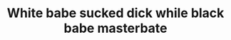 ---
layout: post
title: White babe sucked dick while black babe masterbate
duration: '10:00'
view: 282
rate: 2
video: 'http://fantasti.cc/embed/451197/'
category: 
 - black
 - blonde
 - gorgeous
 - group-sex
 - lesbian
 - sextape
 - stunning
tags: 
 - big-black-cock
 - pinay
priority: 0.9
changefreq: daily
---